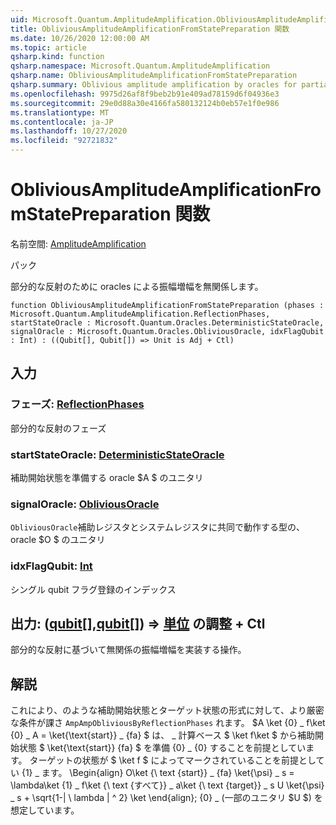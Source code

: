 ```yaml
---
uid: Microsoft.Quantum.AmplitudeAmplification.ObliviousAmplitudeAmplificationFromStatePreparation
title: ObliviousAmplitudeAmplificationFromStatePreparation 関数
ms.date: 10/26/2020 12:00:00 AM
ms.topic: article
qsharp.kind: function
qsharp.namespace: Microsoft.Quantum.AmplitudeAmplification
qsharp.name: ObliviousAmplitudeAmplificationFromStatePreparation
qsharp.summary: Oblivious amplitude amplification by oracles for partial reflections.
ms.openlocfilehash: 9975d26af8f9beb2b91e409ad78159d6f04936e3
ms.sourcegitcommit: 29e0d88a30e4166fa580132124b0eb57e1f0e986
ms.translationtype: MT
ms.contentlocale: ja-JP
ms.lasthandoff: 10/27/2020
ms.locfileid: "92721832"
---
```

# <a name="obliviousamplitudeamplificationfromstatepreparation-function"></a>ObliviousAmplitudeAmplificationFromStatePreparation 関数

名前空間: [AmplitudeAmplification](xref:Microsoft.Quantum.AmplitudeAmplification)

パック [](https://nuget.org/packages/)


部分的な反射のために oracles による振幅増幅を無関係します。

```qsharp
function ObliviousAmplitudeAmplificationFromStatePreparation (phases : Microsoft.Quantum.AmplitudeAmplification.ReflectionPhases, startStateOracle : Microsoft.Quantum.Oracles.DeterministicStateOracle, signalOracle : Microsoft.Quantum.Oracles.ObliviousOracle, idxFlagQubit : Int) : ((Qubit[], Qubit[]) => Unit is Adj + Ctl)
```


## <a name="input"></a>入力

### <a name="phases--reflectionphases"></a>フェーズ: [ReflectionPhases](xref:Microsoft.Quantum.AmplitudeAmplification.ReflectionPhases)

部分的な反射のフェーズ


### <a name="startstateoracle--deterministicstateoracle"></a>startStateOracle: [DeterministicStateOracle](xref:Microsoft.Quantum.Oracles.DeterministicStateOracle)

補助開始状態を準備する oracle $A $ のユニタリ


### <a name="signaloracle--obliviousoracle"></a>signalOracle: [ObliviousOracle](xref:Microsoft.Quantum.Oracles.ObliviousOracle)

`ObliviousOracle`補助レジスタとシステムレジスタに共同で動作する型の、oracle $O $ のユニタリ


### <a name="idxflagqubit--int"></a>idxFlagQubit: [Int](xref:microsoft.quantum.lang-ref.int)

シングル qubit フラグ登録のインデックス



## <a name="output--qubitqubit--unit-adj--ctl"></a>出力: ([qubit](xref:microsoft.quantum.lang-ref.qubit)[],[qubit](xref:microsoft.quantum.lang-ref.qubit)[]) => [単位](xref:microsoft.quantum.lang-ref.unit) の調整 + Ctl

部分的な反射に基づいて無関係の振幅増幅を実装する操作。

## <a name="remarks"></a>解説

これにより、のような補助開始状態とターゲット状態の形式に対して、より厳密な条件が課さ `AmpAmpObliviousByReflectionPhases` れます。
$A \ket {0} \_ f\ket {0} \_ A = \ket{\text{start}} \_ {fa} $ は、 \_ 計算ベース $ \ket f\ket $ から補助開始状態 $ \ket{\text{start}} {fa} $ を準備 {0} \_ {0} することを前提としています。
ターゲットの状態が $ \ket f $ によってマークされていることを前提としてい {1} \_ ます。
\Begin{align} O\ket {\ text {start}} \_ {fa} \ket{\psi} \_ s = \lambda\ket {1} \_ f\ket {\ text {すべて}} \_ a\ket {\ text {target}} \_ s U \ket{\psi} \_ s + \sqrt{1-| \ lambda | ^ 2} \ket \end{align}; {0} \_ (一部のユニタリ $U $) を想定しています。